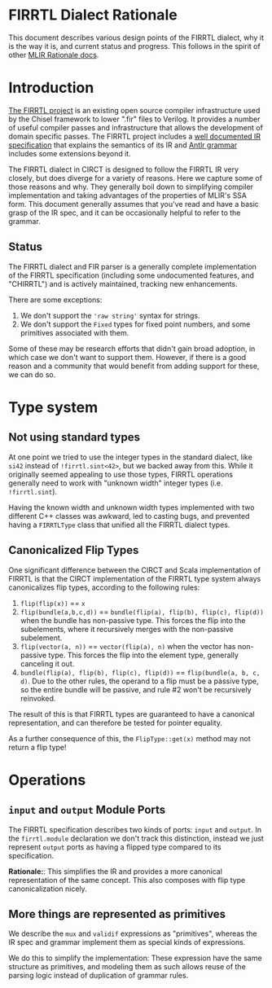 FIRRTL Dialect Rationale
========================

This document describes various design points of the FIRRTL dialect, why it is
the way it is, and current status and progress.  This follows in the spirit of
other [MLIR Rationale docs](https://mlir.llvm.org/docs/Rationale/).

Introduction
============

[The FIRRTL project](https://github.com/chipsalliance/firrtl) is an existing
open source compiler infrastructure used by the Chisel framework to lower ".fir"
files to Verilog.  It provides a number of useful compiler passes and
infrastructure that allows the development of domain specific passes.  The
FIRRTL project includes a [well documented IR specification](https://github.com/chipsalliance/firrtl/blob/master/spec/spec.pdf)
that explains the semantics of its IR and [Antlr 
grammar](https://github.com/chipsalliance/firrtl/blob/master/src/main/antlr4/FIRRTL.g4)
includes some extensions beyond it.

The FIRRTL dialect in CIRCT is designed to follow the FIRRTL IR very closely,
but does diverge for a variety of reasons.  Here we capture some of those
reasons and why.  They generally boil down to simplifying compiler
implementation and taking advantages of the properties of MLIR's SSA form.
This document generally assumes that you've read and have a basic grasp of the
IR spec, and it can be occasionally helpful to refer to the grammar.

Status
------

The FIRRTL dialect and FIR parser is a generally complete implementation of
the FIRRTL specification (including some undocumented features, and "CHIRRTL")
and is actively maintained, tracking new enhancements.

There are some exceptions:

1) We don't support the `'raw string'` syntax for strings.
2) We don't support the `Fixed` types for fixed point numbers, and some
   primitives associated with them.

Some of these may be research efforts that didn't gain broad adoption, in which
case we don't want to support them.  However, if there is a good reason and a
community that would benefit from adding support for these, we can do so.

Type system
===========

Not using standard types
------------------------

At one point we tried to use the integer types in the standard dialect, like
`si42` instead of `!firrtl.sint<42>`, but we backed away from this.  While it
originally seemed appealing to use those types, FIRRTL
operations generally need to work with "unknown width" integer types (i.e. 
`!firrtl.sint`).

Having the known width and unknown width types implemented with two different
C++ classes was awkward, led to casting bugs, and prevented having a
`FIRRTLType` class that unified all the FIRRTL dialect types.

Canonicalized Flip Types
------------------------

One significant difference between the CIRCT and Scala implementation of FIRRTL
is that the CIRCT implementation of the FIRRTL type system always canonicalizes
flip types, according to the following rules:

1) `flip(flip(x))` == `x`
2) `flip(bundle(a,b,c,d))` == `bundle(flip(a), flip(b), flip(c), flip(d))` when
   the bundle has non-passive type.  This forces the flip into the subelements,
   where it recursively merges with the non-passive subelement.
3) `flip(vector(a, n))` == `vector(flip(a), n)` when the vector has non-passive
   type.  This forces the flip into the element type, generally canceling it
   out.
4) `bundle(flip(a), flip(b), flip(c), flip(d))` == `flip(bundle(a, b, c, d)`.
   Due to the other rules, the operand to a flip must be a passive type, so the
   entire bundle will be passive, and rule #2 won't be recursively reinvoked.

The result of this is that FIRRTL types are guaranteed to have a canonical
representation, and can therefore be tested for pointer equality.

As a further consequence of this, the `FlipType::get(x)` method may not return a
flip type!

Operations
==========

`input` and `output` Module Ports
---------------------------------

The FIRRTL specification describes two kinds of ports: `input` and `output`.
In the `firrtl.module` declaration we don't track this distinction, instead we
just represent `output` ports as having a flipped type compared to its
specification.

**Rationale:**: This simplifies the IR and provides a more canonical
representation of the same concept.  This also composes with flip type
canonicalization nicely.

More things are represented as primitives
-----------------------------------------

We describe the `mux` and `validif` expressions as "primitives", whereas the IR
spec and grammar implement them as special kinds of expressions.

We do this to simplify the implementation: These expression
have the same structure as primitives, and modeling them as such allows reuse
of the parsing logic instead of duplication of grammar rules.

